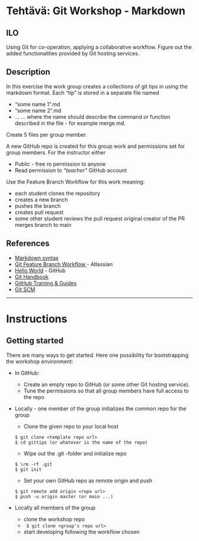 # Tehtävä: Git Workshop - Markdown
## ILO

Using Git for co-operation, applying a collaborative workflow. Figure out the added functionalities provided by Git hosting services.

## Description
In this exercise the work group creates a collections of git tips in using the markdown format.
Each “tip” is stored in a separate file named

- “some name 1”.md
- “some name 2”.md
- ...
… where the name should describe the command or function described in the file - for example merge.md.

Create 5 files per group member.

A new GitHub repo is created for this group work and permissions set for group members. For the instructor either

- Public -  free ro permission to anyone
- Read permission to *“teacher"* GitHub account

Use the  Feature Branch Workflow for this work meaning:
- each student clones the repository
- creates a new branch
- pushes the branch
- creates pull request
- some other student reviews the pull request
original creator of the PR merges branch to main

## References
- [Markdown syntax](https://www.google.com/url?q=https://github.com/adam-p/markdown-here/wiki/Markdown-Cheatsheet&sa=D&source=editors&ust=1636810971083000&usg=AOvVaw2D9DFXSLwVnb5fkh0UsogJ) 
- [Git Feature Branch Workflow ](https://www.atlassian.com/git/tutorials/comparing-workflows/feature-branch-workflow) - Atlassian
- [Hello World](https://docs.github.com/en/get-started/quickstart/hello-world) - GitHub
- [Git Handbook](https://docs.github.com/en/get-started/using-git/about-git) 
- [GitHub Training & Guides](https://www.youtube.com/user/GitHubGuides) 
- [Git SCM](https://git-scm.com/)

---

# Instructions
## Getting started

There are many ways to get started. Here one possibility for bootstrapping the workshop environment:

- In GitHub:
    - Create an empty repo to GitHub (or some other Git hosting service).
    - Tune the permissions so that all group members have full access to the repo
- Locally - one member of the group initializes the common repo for the group
    - Clone the given repo to your local host
    ```
    $ git clone <template repo url>
    $ cd gittips (or whatever is the name of the repo)
    ```
    - Wipe out the .git -folder and initialize repo
    ```
    $ \rm -rf .git
    $ git init
    ```

    - Set your own GitHub repo as remote origin and push
    ```
    $ git remote add origin <repo url>
    $ push -u origin master (or main ...)
    ```
- Locally all members of the group
    - clone the workshop repo
    - ` $ git clone <group’s repo url>`
    - start developing following the workflow chosen

